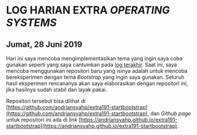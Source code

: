 # LOG HARIAN EXTRA *OPERATING SYSTEMS*
## Jumat, 28 Juni 2019

Hari ini saya mencoba mengimplementasikan tema yang ingin saya coba gunakan seperti yang saya cantumkan pada [log terakhir](https://github.com/andriansyahp/extra191/blob/master/SandBox/andriansyahp/2019-06-27-andriansyahp.md). Saat ini, saya mencoba menggunakan repositori baru yang isinya adalah untuk mencoba bereksperimen dengan tema *Bootstrap* yang ingin saya gunakan. Seluruh hasil eksperimen rencananya akan saya elaborasikan dengan repositori ini, jika hasilnya sudah stabil dan layak pakai.  

Repositori tersebut bisa dilihat di [https://github.com/andriansyahp/extra191-startbootstrap](https://github.com/andriansyahp/extra191-startbootstrap), dan *Github page* untuk repositori ini ada di *link* [https://andriansyahp.github.io/extra191-startbootstrap](https://andriansyahp.github.io/extra191-startbootstrap).